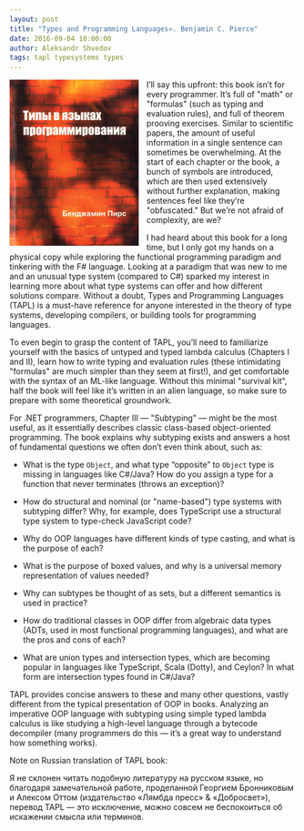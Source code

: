 ```yaml
---
layout: post
title: "Types and Programming Languages». Benjamin C. Pierce"
date: 2016-09-04 10:00:00
author: Aleksandr Shvedov
tags: tapl typesystems types
---
```


<img alt="tapl" src="/images/tapl.jpg" style="float: left; margin-right: 1em" width="45%" />

I’ll say this upfront: this book isn’t for every programmer. It’s full of "math" or "formulas" (such as typing and evaluation rules), and full of theorem prooving exercises. Similar to scientific papers, the amount of useful information in a single sentence can sometimes be overwhelming. At the start of each chapter or the book, a bunch of symbols are introduced, which are then used extensively without further explanation, making sentences feel like they’re "obfuscated." But we’re not afraid of complexity, are we?

I had heard about this book for a long time, but I only got my hands on a physical copy while exploring the functional programming paradigm and tinkering with the F# language. Looking at a paradigm that was new to me and an unusual type system (compared to C#) sparked my interest in learning more about what type systems can offer and how different solutions compare. Without a doubt, Types and Programming Languages (TAPL) is a must-have reference for anyone interested in the theory of type systems, developing compilers, or building tools for programming languages.

To even begin to grasp the content of TAPL, you’ll need to familiarize yourself with the basics of untyped and typed lambda calculus (Chapters I and II), learn how to write typing and evaluation rules (these intimidating "formulas" are much simpler than they seem at first!), and get comfortable with the syntax of an ML-like language. Without this minimal "survival kit", half the book will feel like it’s written in an alien language, so make sure to prepare with some theoretical groundwork.

For .NET programmers, Chapter III — "Subtyping" — might be the most useful, as it essentially describes classic class-based object-oriented programming. The book explains why subtyping exists and answers a host of fundamental questions we often don’t even think about, such as:

* What is the type `Object`, and what type “opposite” to `Object` type is missing in languages like C#/Java? How do you assign a type for a function that never terminates (throws an exception)?

* How do structural and nominal (or "name-based") type systems with subtyping differ? Why, for example, does TypeScript use a structural type system to type-check JavaScript code?

* Why do OOP languages have different kinds of type casting, and what is the purpose of each?

* What is the purpose of boxed values, and why is a universal memory representation of values needed?

* Why can subtypes be thought of as sets, but a different semantics is used in practice?

* How do traditional classes in OOP differ from algebraic data types (ADTs, used in most functional programming languages), and what are the pros and cons of each?

* What are union types and intersection types, which are becoming popular in languages like TypeScript, Scala (Dotty), and Ceylon? In what form are intersection types found in C#/Java?

TAPL provides concise answers to these and many other questions, vastly different from the typical presentation of OOP in books. Analyzing an imperative OOP language with subtyping using simple typed lambda calculus is like studying a high-level language through a bytecode decompiler (many programmers do this — it’s a great way to understand how something works).

Note on Russian translation of TAPL book:

Я не склонен читать подобную литературу на русском языке, но благодаря замечательной работе, проделанной Георгием Бронниковым и Алексом Оттом (издательство «Лямбда пресс» & «Добросвет»), перевод TAPL — это исключение, можно совсем не беспокоиться об искажении смысла или терминов.